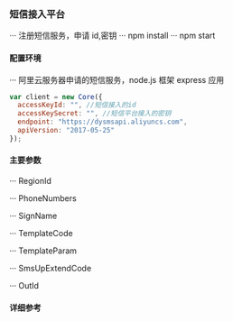 <!--
 * @Descripttion: 🐉短信接入
 * @Author: xinxin
 * @Date: 2019-12-12 18:59:39
 * @LastEditTime : 2019-12-18 19:21:34
 -->

### 短信接入平台

··· 注册短信服务，申请 id,密钥
··· npm install
··· npm start

#### 配置环境

··· 阿里云服务器申请的短信服务，node.js 框架 express 应用

```js
var client = new Core({
  accessKeyId: "", //短信接入的id
  accessKeySecret: "", //短信平台接入的密钥
  endpoint: "https://dysmsapi.aliyuncs.com",
  apiVersion: "2017-05-25"
});
```

#### 主要参数

··· RegionId

··· PhoneNumbers

··· SignName

··· TemplateCode

··· TemplateParam

··· SmsUpExtendCode

··· OutId

#### 详细参考

[nodejs sdk参考]: https://help.aliyun.com/document_detail/57342.html?spm=a2c1g.8271268.10000.121.137fdf25hQ4V5g
